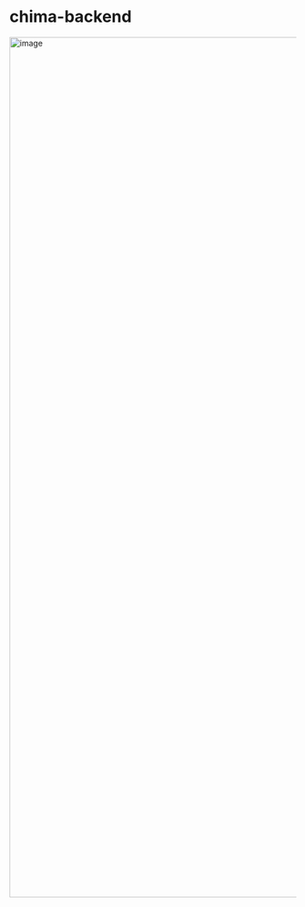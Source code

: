# chima-backend


<img width="1513" alt="image" src="https://github.com/gokuljs/chima-backend/assets/51263906/b53ebc77-49eb-4e93-a392-4528f36d3c57">
